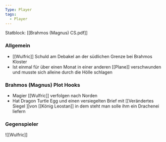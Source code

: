 ```yaml
---
Type: Player
tags:
  - Player
---
```

Statblock: [[Brahmos (Magnus) CS.pdf]]
### Allgemein 
- [[Wulfric]] Schuld am Debakel an der südlichen Grenze bei Brahmos Kloster
- Ist einmal für über einen Monat in einer anderen [[Plane]] verschwunden und musste sich alleine durch die Hölle schlagen
### Brahmos (Magnus) Plot Hooks
- Magier [[Wulfric]] verfolgen nach Norden
- Hat Dragon Turtle Egg und einen versiegelten Brief mit [[Verändertes Siegel ]]von [[König Leostan]]  in dem steht man solle ihm ein Drachenei liefern
### Gegenspieler
![[Wulfric]]
